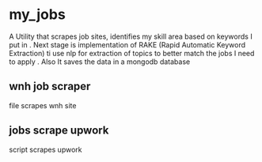 # my_jobs
 A Utility that scrapes job sites, identifies my skill area based on keywords I put in . Next stage is implementation of RAKE (Rapid Automatic Keyword Extraction) ti use nlp for extraction of topics to better match the jobs I need to apply . Also It saves the data in a mongodb database

## wnh job scraper
file scrapes wnh site

## jobs scrape upwork
script scrapes upwork
